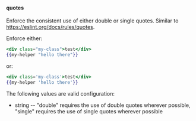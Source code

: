 #### quotes

Enforce the consistent use of either double or single quotes. Similar to https://eslint.org/docs/rules/quotes.

Enforce either:

```hbs
<div class="my-class">test</div>
{{my-helper "hello there"}}
```

or:

```hbs
<div class='my-class'>test</div>
{{my-helper 'hello there'}}
```

The following values are valid configuration:

  * string -- "double" requires the use of double quotes wherever possible, "single" requires the use of single quotes wherever possible
